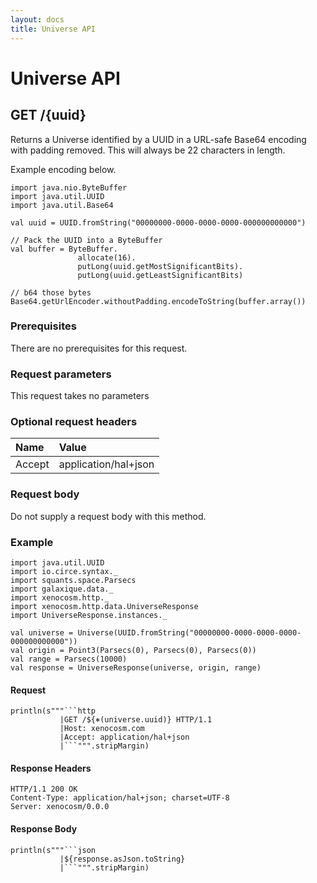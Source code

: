 ```yaml
---
layout: docs
title: Universe API
---
```


# Universe API

## GET /{uuid}

Returns a Universe identified by a UUID in a URL-safe Base64 encoding with
padding removed. This will always be 22 characters in length.

Example encoding below.

```tut
import java.nio.ByteBuffer
import java.util.UUID
import java.util.Base64

val uuid = UUID.fromString("00000000-0000-0000-0000-000000000000")

// Pack the UUID into a ByteBuffer
val buffer = ByteBuffer.
               allocate(16).
               putLong(uuid.getMostSignificantBits).
               putLong(uuid.getLeastSignificantBits)

// b64 those bytes
Base64.getUrlEncoder.withoutPadding.encodeToString(buffer.array())
```

### Prerequisites

There are no prerequisites for this request.

### Request parameters

This request takes no parameters

### Optional request headers

| Name   | Value                |
|:-------|:---------------------|
| Accept | application/hal+json |

### Request body

Do not supply a request body with this method.

### Example

```tut:invisible
import java.util.UUID
import io.circe.syntax._
import squants.space.Parsecs
import galaxique.data._
import xenocosm.http._
import xenocosm.http.data.UniverseResponse
import UniverseResponse.instances._

val universe = Universe(UUID.fromString("00000000-0000-0000-0000-000000000000"))
val origin = Point3(Parsecs(0), Parsecs(0), Parsecs(0))
val range = Parsecs(10000)
val response = UniverseResponse(universe, origin, range)
```

#### Request

```tut:passthrough
println(s"""```http
           |GET /${⎈(universe.uuid)} HTTP/1.1
           |Host: xenocosm.com
           |Accept: application/hal+json
           |```""".stripMargin)
```

#### Response Headers

```http
HTTP/1.1 200 OK
Content-Type: application/hal+json; charset=UTF-8
Server: xenocosm/0.0.0
```

#### Response Body

```tut:passthrough
println(s"""```json
           |${response.asJson.toString}
           |```""".stripMargin)
```
